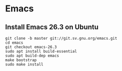 # Emacs

## Install Emacs 26.3 on Ubuntu

```
git clone -b master git://git.sv.gnu.org/emacs.git
cd emacs
git checkout emacs-26.3
sudo apt install build-essential
sudo apt build-dep emacs
make bootstrap
sudo make install
```
